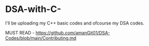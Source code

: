 # DSA-with-C-
I'll be uploading my C++ basic codes and ofcourse my DSA codes.


MUST READ - https://github.com/amanGit01/DSA-Codes/blob/main/Contributing.md

